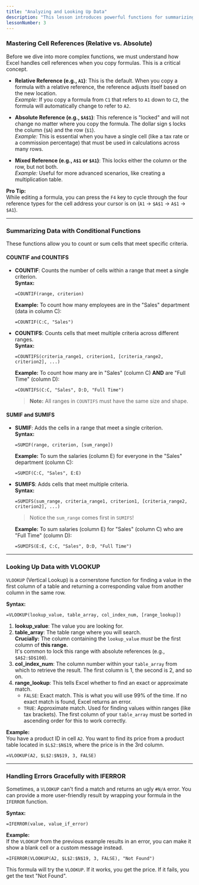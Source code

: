 ```yaml
---
title: "Analyzing and Looking Up Data" 
description: "This lesson introduces powerful functions for summarizing data based on conditions and for finding and retrieving data from tables." 
lessonNumber: 3
---
```


### **Mastering Cell References (Relative vs. Absolute)**

Before we dive into more complex functions, we must understand how Excel handles cell references when you copy formulas. This is a critical concept.

- **Relative Reference (e.g., `A1`)**: This is the default. When you copy a formula with a relative reference, the reference adjusts itself based on the new location.  
  *Example:* If you copy a formula from `C1` that refers to `A1` down to `C2`, the formula will automatically change to refer to `A2`.

- **Absolute Reference (e.g., `$A$1`)**: This reference is "locked" and will not change no matter where you copy the formula. The dollar sign `$` locks the column (`$A`) and the row (`$1`).  
  *Example:* This is essential when you have a single cell (like a tax rate or a commission percentage) that must be used in calculations across many rows.

- **Mixed Reference (e.g., `A$1` or `$A1`)**: This locks either the column or the row, but not both.  
  *Example:* Useful for more advanced scenarios, like creating a multiplication table.

**Pro Tip:**  
While editing a formula, you can press the `F4` key to cycle through the four reference types for the cell address your cursor is on (`A1` → `$A$1` → `A$1` → `$A1`).

---

### **Summarizing Data with Conditional Functions**

These functions allow you to count or sum cells that meet specific criteria.

#### **COUNTIF and COUNTIFS**

- **COUNTIF**: Counts the number of cells within a range that meet a single criterion.  
  **Syntax:**  
  ```excel
  =COUNTIF(range, criterion)
  ```
  **Example:** To count how many employees are in the "Sales" department (data in column C):  
  ```excel
  =COUNTIF(C:C, "Sales")
  ```

- **COUNTIFS**: Counts cells that meet multiple criteria across different ranges.  
  **Syntax:**  
  ```excel
  =COUNTIFS(criteria_range1, criterion1, [criteria_range2, criterion2], ...)
  ```
  **Example:** To count how many are in "Sales" (column C) **AND** are "Full Time" (column D):  
  ```excel
  =COUNTIFS(C:C, "Sales", D:D, "Full Time")
  ```
  > **Note:** All ranges in `COUNTIFS` must have the same size and shape.

#### **SUMIF and SUMIFS**

- **SUMIF**: Adds the cells in a range that meet a single criterion.  
  **Syntax:**  
  ```excel
  =SUMIF(range, criterion, [sum_range])
  ```
  **Example:** To sum the salaries (column E) for everyone in the "Sales" department (column C):  
  ```excel
  =SUMIF(C:C, "Sales", E:E)
  ```

- **SUMIFS**: Adds cells that meet multiple criteria.  
  **Syntax:**  
  ```excel
  =SUMIFS(sum_range, criteria_range1, criterion1, [criteria_range2, criterion2], ...)
  ```
  > Notice the `sum_range` comes first in `SUMIFS`!

  **Example:** To sum salaries (column E) for "Sales" (column C) who are "Full Time" (column D):  
  ```excel
  =SUMIFS(E:E, C:C, "Sales", D:D, "Full Time")
  ```

---

### **Looking Up Data with VLOOKUP**

`VLOOKUP` (Vertical Lookup) is a cornerstone function for finding a value in the first column of a table and returning a corresponding value from another column in the same row.

**Syntax:**  
```excel
=VLOOKUP(lookup_value, table_array, col_index_num, [range_lookup])
```

1. **lookup_value**: The value you are looking for.
2. **table_array**: The table range where you will search.  
   **Crucially:** The column containing the `lookup_value` *must* be the first column of **this range.**  
   It's common to lock this range with absolute references (e.g., `$A$2:$D$100`).
3. **col_index_num**: The column number within your `table_array` from which to retrieve the result. The first column is 1, the second is 2, and so on.
4. **range_lookup**: This tells Excel whether to find an exact or approximate match.
   - `FALSE`: Exact match. This is what you will use 99% of the time. If no exact match is found, Excel returns an error.
   - `TRUE`: Approximate match. Used for finding values within ranges (like tax brackets). The first column of your `table_array` must be sorted in ascending order for this to work correctly.

**Example:**  
You have a product ID in cell `A2`. You want to find its price from a product table located in `$L$2:$N$19`, where the price is in the 3rd column.

```excel
=VLOOKUP(A2, $L$2:$N$19, 3, FALSE)
```

---

### **Handling Errors Gracefully with IFERROR**

Sometimes, a `VLOOKUP` can't find a match and returns an ugly `#N/A` error. You can provide a more user-friendly result by wrapping your formula in the `IFERROR` function.

**Syntax:**  
```excel
=IFERROR(value, value_if_error)
```

**Example:**  
If the `VLOOKUP` from the previous example results in an error, you can make it show a blank cell or a custom message instead.

```excel
=IFERROR(VLOOKUP(A2, $L$2:$N$19, 3, FALSE), "Not Found")
```

This formula will try the `VLOOKUP`. If it works, you get the price. If it fails, you get the text "Not Found".